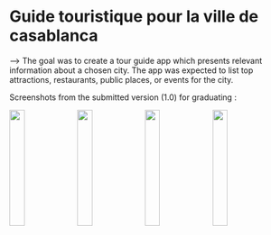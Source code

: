 # Guide touristique pour la ville de casablanca


--> The goal was to create a tour guide app which presents relevant information about a chosen city. The app was expected to list top attractions, restaurants, public places, or events for the city.


Screenshots from the submitted version (1.0) for graduating :

<img src ="documentation/screenshots/udacity-abn-tour-guide-app-v1.0-ss1.png?raw=true" width="23%"></img>
<img src ="documentation/screenshots/udacity-abn-tour-guide-app-v1.0-ss2.png?raw=true" width="23%"></img>
<img src ="documentation/screenshots/udacity-abn-tour-guide-app-v1.0-ss3.png?raw=true" width="23%"></img>
<img src ="documentation/screenshots/udacity-abn-tour-guide-app-v1.0-ss4.png?raw=true" width="23%"></img>
